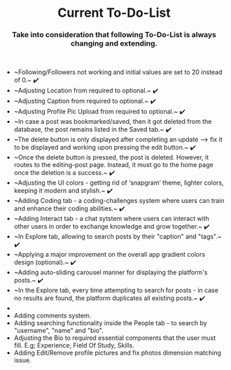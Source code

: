 <h1 align='center'> Current To-Do-List </h1>

<h3 align='center'> Take into consideration that following To-Do-List is always changing and extending. </h3>

<br>

- ~Following/Followers not working and initial values are set to 20 instead of 0.~ ✔️
- ~Adjusting Location from required to optional.~ ✔️
- ~Adjusting Caption from required to optional.~ ✔️
- ~Adjusting Profile Pic Upload from required to optional.~ ✔️
- ~In case a post was bookmarked/saved, then it got deleted from the database, the post remains listed in the Saved tab.~ ✔️
- ~The delete button is only displayed after completing an update --> fix it to be displayed and working upon pressing the edit button.~ ✔️
- ~Once the delete button is pressed, the post is deleted. However, it routes to the editing-post page. Instead, it must go to the home page once the deletion is a success.~ ✔️
- ~Adjusting the UI colors - getting rid of ‘snapgram’ theme, lighter colors, keeping it modern and stylish.~ ✔️
- ~Adding Coding tab - a coding-challenges system where users can train and enhance their coding abilities.~ ✔️
- ~Adding Interact tab - a chat sytstem where users can interact with other users in order to exchange knowledge and grow together.~ ✔️
- ~In Explore tab, allowing to search posts by their "caption" and "tags".~ ✔️
- ~Applying a major improvement on the overall app gradient colors design (optional).~ ✔️
- ~Adding auto-sliding carousel manner for displaying the platform's posts.~ ✔️
- ~In the Explore tab, every time attempting to search for posts - in case no results are found, the platform duplicates all existing posts.~ ✔️
- 
- Adding comments system.
- Adding searching functionality inside the People tab - to search by "username", "name" and "bio". 
- Adjusting the Bio to required essential components that the user must fill. E.g; Experience, Field Of Study, Skills.
- Adding Edit/Remove profile pictures and fix photos dimension matching issue.
